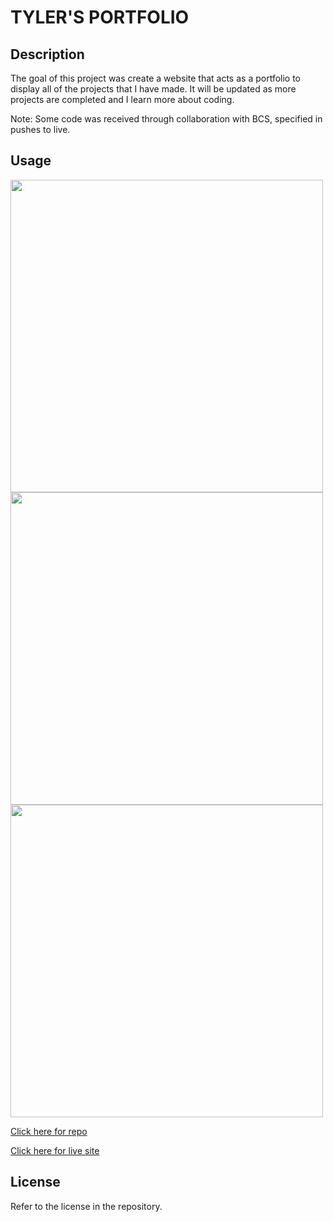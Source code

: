 # TYLER'S PORTFOLIO

## Description

The goal of this project was create a website that acts as a portfolio to display all of the projects that I have made. It will be updated as more projects are completed and I learn more about coding.

Note: Some code was received through collaboration with BCS, specified in pushes to live.

## Usage

<img src="https://github.com/tyler273/professional_portfolio_twoods/blob/main/assets/images/ss1.png" width = "500" />

<img src="https://github.com/tyler273/professional_portfolio_twoods/blob/main/assets/images/ss2.png" width = "500" />

<img src="https://github.com/tyler273/professional_portfolio_twoods/blob/main/assets/images/ss3.png" width = "500" />

[Click here for repo](https://github.com/tyler273/professional_portfolio_twoods)

[Click here for live site](https://tyler273.github.io/professional_portfolio_twoods/)

## License

Refer to the license in the repository.